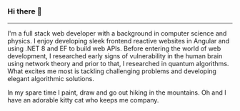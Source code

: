 ### Hi there 👋
-----
I'm a full stack web developer with a background in computer science and physics. I enjoy developing sleek frontend reactive websites in Angular and using .NET 8 and EF to build web APIs. Before entering the world of web development, I researched early signs of vulnerability in the human brain using network theory and prior to that, I researched in quantum algorithms. What excites me most is tackling challenging problems and developing elegant algorithmic solutions. 

In my spare time I paint, draw and go out hiking in the mountains. Oh and I have an adorable kitty cat who keeps me company. 

<!--
**xiningchen/xiningchen** is a ✨ _special_ ✨ repository because its `README.md` (this file) appears on your GitHub profile.

Here are some ideas to get you started:

- 🔭 I’m currently working on ...
- 🌱 I’m currently learning ...
- 👯 I’m looking to collaborate on ...
- 🤔 I’m looking for help with ...
- 💬 Ask me about ...
- 📫 How to reach me: ...
- 😄 Pronouns: ...
- ⚡ Fun fact: ...
-->
